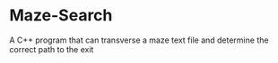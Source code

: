 # Maze-Search
A C++ program that can transverse a maze text file and determine the correct path to the exit
